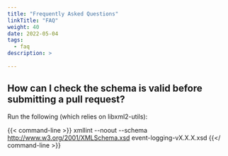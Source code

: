 ```yaml
---
title: "Frequently Asked Questions"
linkTitle: "FAQ"
weight: 40
date: 2022-05-04
tags: 
  - faq
description: >
  
---
```


## **How can I check the schema is valid before submitting a pull request?**

Run the following (which relies on libxml2-utils):

{{< command-line >}}
xmllint --noout --schema http://www.w3.org/2001/XMLSchema.xsd event-logging-vX.X.X.xsd
{{</ command-line >}}
